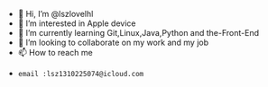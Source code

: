 - 👋 Hi, I’m @lszlovelhl
- 👀 I’m interested in Apple device
- 🌱 I’m currently learning Git,Linux,Java,Python and the-Front-End
- 💞️ I’m looking to collaborate on my work and my job
- 📫 How to reach me 
-     email :lsz1310225074@icloud.com

<!---
lszlovelhl/lszlovelhl is a ✨ special ✨ repository because its `README.md` (this file) appears on your GitHub profile.
You can click the Preview link to take a look at your changes.
--->
